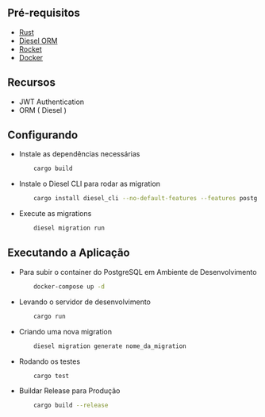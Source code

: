 ## Pré-requisitos

- [Rust](https://www.rust-lang.org/tools/install)
- [Diesel ORM](https://diesel.rs/)
- [Rocket](https://rocket.rs/)
- [Docker](https://docs.docker.com/install/)

## Recursos

- JWT Authentication
- ORM ( Diesel )

## Configurando

- Instale as dependências necessárias
    ```bash
        cargo build
    ```

- Instale o Diesel CLI para rodar as migration
    ```bash
        cargo install diesel_cli --no-default-features --features postgres
    ```

- Execute as migrations
    ```bash
        diesel migration run
    ```

## Executando a Aplicação

- Para subir o container do PostgreSQL em Ambiente de Desenvolvimento
    ```bash
        docker-compose up -d
    ```

- Levando o servidor de desenvolvimento
    ```bash
        cargo run
    ```

- Criando uma nova migration
    ```bash
        diesel migration generate nome_da_migration
    ```
    
- Rodando os testes
    ```bash
        cargo test
    ```

- Buildar Release para Produção
    ```bash
        cargo build --release
    ```
